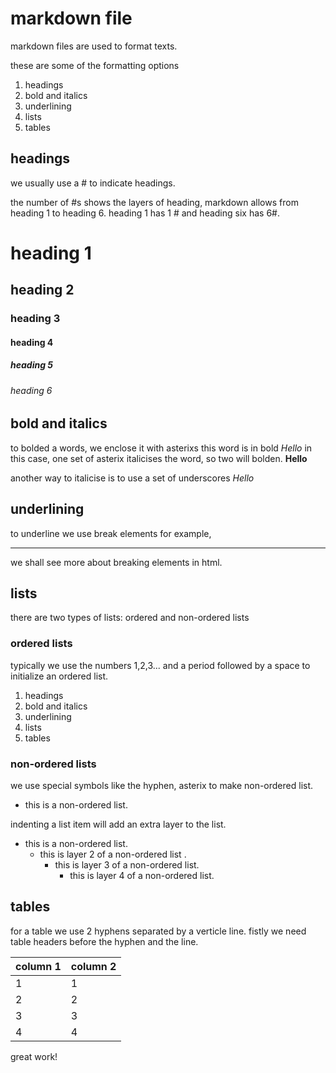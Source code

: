 # markdown file

markdown files are used to format texts.

these are some of the formatting options

1. headings
2. bold and italics
3. underlining
4. lists
5. tables

## headings

we usually use a # to indicate headings.

the number of #s shows the layers of heading, markdown allows from heading 1 to heading 6. heading 1 has 1 # and heading six has 6#.

# heading 1

## heading 2

### heading 3

#### heading 4

##### heading 5

###### heading 6

## bold and italics

to bolded a words, we enclose it with asterixs
this word is in bold _Hello_ in this case, one set of asterix italicises the word, so two will bolden. **Hello**

another way to italicise is to use a set of underscores _Hello_

## underlining

to underline we use break elements for example,<hr> we shall see more about breaking elements in html.

## lists

there are two types of lists: ordered and non-ordered lists

### ordered lists

typically we use the numbers 1,2,3... and a period followed by a space to initialize an ordered list.

1. headings
2. bold and italics
3. underlining
4. lists
5. tables

### non-ordered lists

we use special symbols like the hyphen, asterix to make non-ordered list.

- this is a non-ordered list.

indenting a list item will add an extra layer to the list.

- this is a non-ordered list.
  - this is layer 2 of a non-ordered list .
    - this is layer 3 of a non-ordered list.
      - this is layer 4 of a non-ordered list.

## tables

for a table we use 2 hyphens separated by a verticle line. fistly we need table headers before the hyphen and the line.

| column 1 | column 2 |
| -------- | -------- |
| 1        | 1        |
| 2        | 2        |
| 3        | 3        |
| 4        | 4        |

great work!
